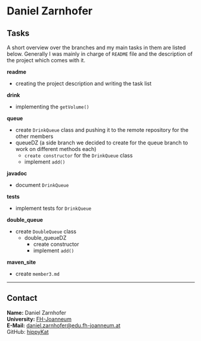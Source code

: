 # Daniel Zarnhofer

## Tasks
A short overview over the branches and my main tasks in them are listed below. Generally I was mainly in charge of `README`
file and the description of the project which comes with it. 

**readme**
- creating the project description and writing the task list

**drink**
  - implementing the `getVolume()`

**queue**
  - create `DrinkQueue` class and pushing it to the remote repository for the other members
  - queueDZ (a side branch we decided to create for the queue branch to work on different methods each)
    - `create constructor` for the `DrinkQueue` class
    - implement `add()`

**javadoc**
  - document `DrinkQueue`

**tests**
  - implement tests for `DrinkQueue`

**double_queue**
  - create `DoubleQueue` class
    - double_queueDZ
      - create constructor
      - implement `add()`

**maven_site**
  - create `member3.md`

---
## Contact

**Name:** Daniel Zarnhofer  
**University:** [FH-Joanneum](https://www.fh-joanneum.at/)   
**E-Mail:** daniel.zarnhofer@edu.fh-joanneum.at  
GitHub: [hippyKat](https://github.com/hippyKat)